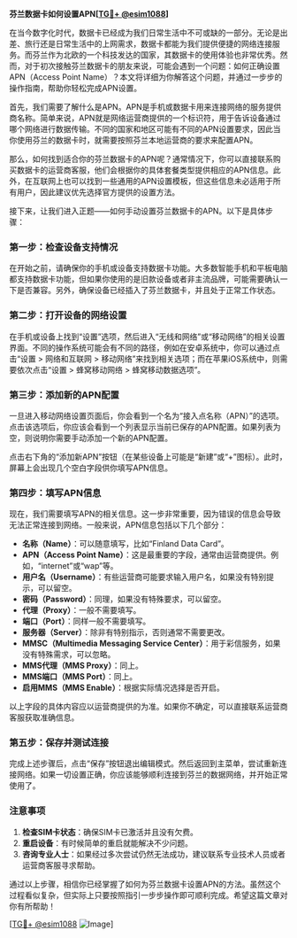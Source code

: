 **芬兰数据卡如何设置APN[[TG💪+ @esim1088](https://t.me/s/esim1088)]**

在当今数字化时代，数据卡已经成为我们日常生活中不可或缺的一部分。无论是出差、旅行还是日常生活中的上网需求，数据卡都能为我们提供便捷的网络连接服务。而芬兰作为北欧的一个科技发达的国家，其数据卡的使用体验也非常优秀。然而，对于初次接触芬兰数据卡的朋友来说，可能会遇到一个问题：如何正确设置APN（Access Point Name）？本文将详细为你解答这个问题，并通过一步步的操作指南，帮助你轻松完成APN设置。

首先，我们需要了解什么是APN。APN是手机或数据卡用来连接网络的服务提供商名称。简单来说，APN就是网络运营商提供的一个标识符，用于告诉设备通过哪个网络进行数据传输。不同的国家和地区可能有不同的APN设置要求，因此当你使用芬兰的数据卡时，就需要按照芬兰本地运营商的要求来配置APN。

那么，如何找到适合你的芬兰数据卡的APN呢？通常情况下，你可以直接联系购买数据卡的运营商客服，他们会根据你的具体套餐类型提供相应的APN信息。此外，在互联网上也可以找到一些通用的APN设置模板，但这些信息未必适用于所有用户，因此建议优先选择官方提供的设置方法。

接下来，让我们进入正题——如何手动设置芬兰数据卡的APN。以下是具体步骤：

### 第一步：检查设备支持情况

在开始之前，请确保你的手机或设备支持数据卡功能。大多数智能手机和平板电脑都支持数据卡功能，但如果你使用的是旧款设备或者非主流品牌，可能需要确认一下是否兼容。另外，确保设备已经插入了芬兰数据卡，并且处于正常工作状态。

### 第二步：打开设备的网络设置

在手机或设备上找到“设置”选项，然后进入“无线和网络”或“移动网络”的相关设置界面。不同的操作系统可能会有不同的路径，例如在安卓系统中，你可以通过点击“设置 > 网络和互联网 > 移动网络”来找到相关选项；而在苹果iOS系统中，则需要依次点击“设置 > 蜂窝移动网络 > 蜂窝移动数据选项”。

### 第三步：添加新的APN配置

一旦进入移动网络设置页面后，你会看到一个名为“接入点名称（APN）”的选项。点击该选项后，你应该会看到一个列表显示当前已保存的APN配置。如果列表为空，则说明你需要手动添加一个新的APN配置。

点击右下角的“添加新APN”按钮（在某些设备上可能是“新建”或“+”图标）。此时，屏幕上会出现几个空白字段供你填写APN信息。

### 第四步：填写APN信息

现在，我们需要填写APN的相关信息。这一步非常重要，因为错误的信息会导致无法正常连接到网络。一般来说，APN信息包括以下几个部分：

- **名称（Name）**：可以随意填写，比如“Finland Data Card”。
- **APN（Access Point Name）**：这是最重要的字段，通常由运营商提供。例如，“internet”或“wap”等。
- **用户名（Username）**：有些运营商可能要求输入用户名，如果没有特别提示，可以留空。
- **密码（Password）**：同理，如果没有特殊要求，可以留空。
- **代理（Proxy）**：一般不需要填写。
- **端口（Port）**：同样一般不需要填写。
- **服务器（Server）**：除非有特别指示，否则通常不需要更改。
- **MMSC（Multimedia Messaging Service Center）**：用于彩信服务，如果没有特殊需求，可以忽略。
- **MMS代理（MMS Proxy）**：同上。
- **MMS端口（MMS Port）**：同上。
- **启用MMS（MMS Enable）**：根据实际情况选择是否开启。

以上字段的具体内容应以运营商提供的为准。如果你不确定，可以直接联系运营商客服获取准确信息。

### 第五步：保存并测试连接

完成上述步骤后，点击“保存”按钮退出编辑模式。然后返回到主菜单，尝试重新连接网络。如果一切设置正确，你应该能够顺利连接到芬兰的数据网络，并开始正常使用了。

### 注意事项

1. **检查SIM卡状态**：确保SIM卡已激活并且没有欠费。
2. **重启设备**：有时候简单的重启就能解决不少问题。
3. **咨询专业人士**：如果经过多次尝试仍然无法成功，建议联系专业技术人员或者运营商客服寻求帮助。

通过以上步骤，相信你已经掌握了如何为芬兰数据卡设置APN的方法。虽然这个过程看似复杂，但实际上只要按照指引一步步操作即可顺利完成。希望这篇文章对你有所帮助！

[[TG💪+ @esim1088](https://t.me/s/esim1088) ![Image](https://i.postimg.cc/4NQfJmqS/Snipaste-2025-05-13-00-14-12.png)]